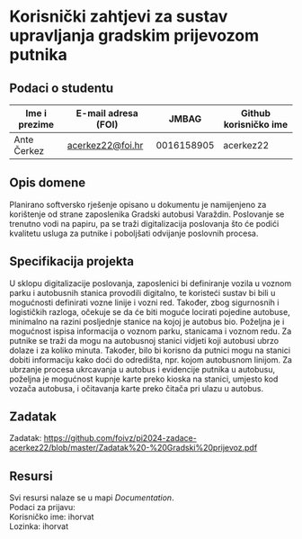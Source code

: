 # **Korisnički zahtjevi za sustav upravljanja gradskim prijevozom putnika**

## Podaci o studentu

Ime i prezime | E-mail adresa (FOI) | JMBAG | Github korisničko ime
------------  | ------------------- | ----- | ---------------------
Ante Čerkez   | acerkez22@foi.hr    | 0016158905 | acerkez22


## Opis domene
Planirano softversko rješenje opisano u dokumentu je namijenjeno za korištenje od strane zaposlenika Gradski autobusi Varaždin. Poslovanje se trenutno vodi na papiru, pa se traži digitalizacija poslovanja što će podići kvalitetu usluga za putnike i poboljšati odvijanje poslovnih procesa.

## Specifikacija projekta
U sklopu digitalizacije poslovanja, zaposlenici bi definiranje vozila u voznom parku i autobusnih stanica provodili digitalno, te koristeći sustav bi bili u mogućnosti definirati vozne linije i vozni red. Također, zbog sigurnosnih i logističkih razloga, očekuje se da će biti moguće locirati pojedine autobuse, minimalno na razini posljednje stanice na kojoj je autobus bio. Poželjna je i mogućnost ispisa informacija o voznom parku, stanicama i voznom redu. 
Za putnike se traži da mogu na autobusnoj stanici vidjeti koji autobusi ubrzo dolaze i za koliko minuta. Također, bilo bi korisno da putnici mogu na stanici dobiti informaciju kako doći do odredišta, npr. kojom autobusnom linijom. 
Za ubrzanje procesa ukrcavanja u autobus i evidencije putnika u autobusu, poželjna je mogućnost kupnje karte preko kioska na stanici, umjesto kod vozača autobusa, i očitavanja karte preko čitača pri ulazu u autobus.

## Zadatak
Zadatak:
https://github.com/foivz/pi2024-zadace-acerkez22/blob/master/Zadatak%20-%20Gradski%20prijevoz.pdf

## Resursi
Svi resursi nalaze se u mapi _Documentation_.<br>
Podaci za prijavu:<br>
Korisničko ime: ihorvat<br>
Lozinka: ihorvat
